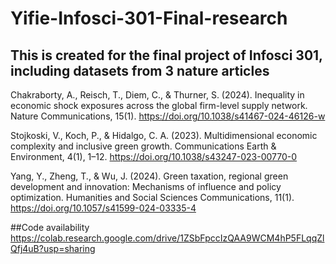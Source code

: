 # Yifie-Infosci-301-Final-research
## This is created for the final project of Infosci 301, including datasets from 3 nature articles
Chakraborty, A., Reisch, T., Diem, C., & Thurner, S. (2024). Inequality in economic shock exposures across the global firm-level supply network. Nature Communications, 15(1). https://doi.org/10.1038/s41467-024-46126-w

Stojkoski, V., Koch, P., & Hidalgo, C. A. (2023). Multidimensional economic complexity and inclusive green growth. Communications Earth & Environment, 4(1), 1–12. https://doi.org/10.1038/s43247-023-00770-0

Yang, Y., Zheng, T., & Wu, J. (2024). Green taxation, regional green development and innovation: Mechanisms of influence and policy optimization. Humanities and Social Sciences Communications, 11(1). https://doi.org/10.1057/s41599-024-03335-4

##Code availability
https://colab.research.google.com/drive/1ZSbFpccIzQAA9WCM4hP5FLqqZlQfj4uB?usp=sharing
